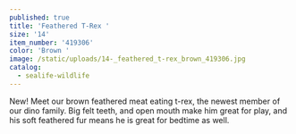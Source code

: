 ```yaml
---
published: true
title: 'Feathered T-Rex '
size: '14'
item_number: '419306'
color: 'Brown '
image: /static/uploads/14-_feathered_t-rex_brown_419306.jpg
catalog:
  - sealife-wildlife
---
```

New! Meet our brown feathered meat eating t-rex, the newest member of our dino family. Big felt teeth, and open mouth make him great for play, and his soft feathered fur means he is great for bedtime as well.
